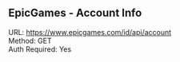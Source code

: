 ## EpicGames - Account Info

URL: https://www.epicgames.com/id/api/account \
Method: GET \
Auth Required: Yes
